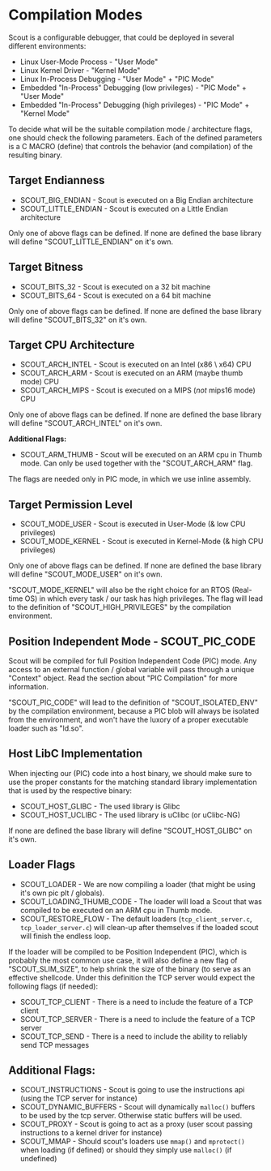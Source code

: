 Compilation Modes
=================
Scout is a configurable debugger, that could be deployed in several different environments:

* Linux User-Mode Process - "User Mode"
* Linux Kernel Driver - "Kernel Mode"
* Linux In-Process Debugging - "User Mode" + "PIC Mode"
* Embedded "In-Process" Debugging (low privileges) - "PIC Mode" + "User Mode"
* Embedded "In-Process" Debugging (high privileges) - "PIC Mode" + "Kernel Mode"

To decide what will be the suitable compilation mode / architecture flags, one should check the following parameters.
Each of the defined parameters is a C MACRO (define) that controls the behavior (and compilation) of the resulting binary.

Target Endianness
-----------------
* SCOUT_BIG_ENDIAN - Scout is executed on a Big Endian architecture
* SCOUT_LITTLE_ENDIAN - Scout is executed on a Little Endian architecture

Only one of above flags can be defined.
If none are defined the base library will define "SCOUT_LITTLE_ENDIAN" on it's own.

Target Bitness
--------------
* SCOUT_BITS_32 - Scout is executed on a 32 bit machine
* SCOUT_BITS_64 - Scout is executed on a 64 bit machine

Only one of above flags can be defined.
If none are defined the base library will define "SCOUT_BITS_32" on it's own.

Target CPU Architecture
-----------------------
* SCOUT_ARCH_INTEL - Scout is executed on an Intel (x86 \ x64) CPU
* SCOUT_ARCH_ARM   - Scout is executed on an ARM (maybe thumb mode) CPU
* SCOUT_ARCH_MIPS  - Scout is executed on a  MIPS (*not* mips16 mode) CPU

Only one of above flags can be defined.
If none are defined the base library will define "SCOUT_ARCH_INTEL" on it's own.

**Additional Flags:**
* SCOUT_ARM_THUMB - Scout will be executed on an ARM cpu in Thumb mode. Can only be used together with the "SCOUT_ARCH_ARM" flag.

The flags are needed only in PIC mode, in which we use inline assembly.

Target Permission Level
-----------------------
* SCOUT_MODE_USER - Scout is executed in User-Mode (& low CPU privileges)
* SCOUT_MODE_KERNEL - Scout is executed in Kernel-Mode (& high CPU privileges)

Only one of above flags can be defined.
If none are defined the base library will define "SCOUT_MODE_USER" on it's own.

"SCOUT_MODE_KERNEL" will also be the right choice for an RTOS (Real-time OS) in which every task / our task has high privileges. The flag will lead to the definition of "SCOUT_HIGH_PRIVILEGES" by the compilation environment.

Position Independent Mode - SCOUT_PIC_CODE
------------------------------------------
Scout will be compiled for full Position Independent Code (PIC) mode. Any access to an external function / global variable will pass through a unique "Context" object. Read the section about "PIC Compilation" for more information.

"SCOUT_PIC_CODE" will lead to the definition of "SCOUT_ISOLATED_ENV" by the compilation environment, because a PIC blob will always be isolated from the environment, and won't have the luxory of a proper executable loader such as "ld.so".

Host LibC Implementation
------------------------
When injecting our (PIC) code into a host binary, we should make sure to use the proper constants for the matching standard library implementation that is used by the respective binary:
* SCOUT_HOST_GLIBC - The used library is Glibc
* SCOUT_HOST_UCLIBC - The used library is uClibc (or uClibc-NG)

If none are defined the base library will define "SCOUT_HOST_GLIBC" on it's own.

Loader Flags
------------
* SCOUT_LOADER - We are now compiling a loader (that might be using it's own pic plt / globals).
* SCOUT_LOADING_THUMB_CODE - The loader will load a Scout that was compiled to be executed on an ARM cpu in Thumb mode.
* SCOUT_RESTORE_FLOW - The default loaders (```tcp_client_server.c```, ```tcp_loader_server.c```) will clean-up after themselves if the loaded scout will finish the endless loop.

If the loader will be compiled to be Position Independent (PIC), which is probably the most common use case, it will also define a new flag of "SCOUT_SLIM_SIZE", to help shrink the size of the binary (to serve as an effective shellcode.
Under this definition the TCP server would expect the following flags (if needed):
* SCOUT_TCP_CLIENT - There is a need to include the feature of a TCP client
* SCOUT_TCP_SERVER - There is a need to include the feature of a TCP server
* SCOUT_TCP_SEND - There is a need to include the ability to reliably send TCP messages

Additional Flags:
-----------------
* SCOUT_INSTRUCTIONS - Scout is going to use the instructions api (using the TCP server for instance)
* SCOUT_DYNAMIC_BUFFERS - Scout will dynamically ```malloc()``` buffers to be used by the tcp server. Otherwise static buffers will be used.
* SCOUT_PROXY - Scout is going to act as a proxy (user scout passing instructions to a kernel driver for instance)
* SCOUT_MMAP - Should scout's loaders use ```mmap()``` and ```mprotect()``` when loading (if defined) or should they simply use ```malloc()``` (if undefined)
